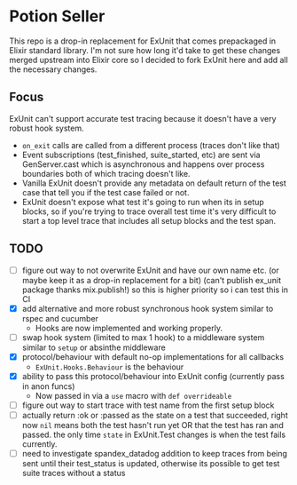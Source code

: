 # Potion Seller
  This repo is a drop-in replacement for ExUnit that comes prepackaged in Elixir standard library. I'm not sure how long it'd take to get these changes merged upstream into Elixir core so I decided to fork ExUnit here and add all the necessary changes.

## Focus
  ExUnit can't support accurate test tracing because it doesn't have a very robust hook system.
  - `on_exit` calls are called from a different process (traces don't like that)
  - Event subscriptions (test_finished, suite_started, etc) are sent via GenServer.cast which is asynchronous and happens over process boundaries both of which tracing doesn't like.
  - Vanilla ExUnit doesn't provide any metadata on default return of the test case that tell you if the test case failed or not.
  - ExUnit doesn't expose what test it's going to run when its in setup blocks, so if you're trying to trace overall test time it's very difficult to start a top level trace that includes all setup blocks and the test span.

## TODO
  - [ ] figure out way to not overwrite ExUnit and have our own name etc. (or maybe keep it as a drop-in replacement for a bit) (can't publish ex_unit package thanks mix.publish!) so this is higher priority so i can test this in CI
  - [x] add alternative and more robust synchronous hook system similar to rspec and cucumber
    - Hooks are now implemented and working properly.
  - [ ] swap hook system (limited to max 1 hook) to a middleware system similar to `setup` or absinthe middleware
  - [x] protocol/behaviour with default no-op implementations for all callbacks
    - `ExUnit.Hooks.Behaviour` is the behaviour
  - [x] ability to pass this protocol/behaviour into ExUnit config (currently pass in anon funcs)
    - Now passed in via a `use` macro with `def overrideable`
  - [ ] figure out way to start trace with test name from the first setup block
  - [ ] actually return :ok or :passed as the state on a test that succeeded, right now `nil` means both the test hasn't run yet OR that the test has ran and passed. the only time `state` in ExUnit.Test changes is when the test fails currently.
  - [ ] need to investigate spandex_datadog addition to keep traces from being sent until their test_status is updated, otherwise its possible to get test suite traces without a status
